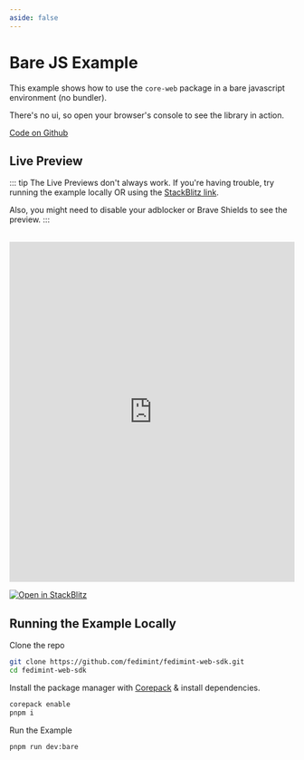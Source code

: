 ```yaml
---
aside: false
---
```


# Bare JS Example

This example shows how to use the `core-web` package in a bare javascript environment (no bundler).

There's no ui, so open your browser's console to see the library in action.

[Code on Github](https://github.com/fedimint/fedimint-web-sdk/tree/main/examples/bare-js)

## Live Preview

::: tip
The Live Previews don't always work. If you're having trouble, try running the example locally OR using the [StackBlitz link](https://stackblitz.com/github/fedimint/fedimint-web-sdk/tree/main/examples/bare-js).

Also, you might need to disable your adblocker or Brave Shields to see the preview.
:::

<br>

<iframe src="https://stackblitz.com/github/fedimint/fedimint-web-sdk/tree/main/examples/bare-js?embed=1&file=index.html" style=" width: 100%; height: 600px; border: 0;"></iframe>

[![Open in StackBlitz](https://developer.stackblitz.com/img/open_in_stackblitz.svg)](https://stackblitz.com/github/fedimint/fedimint-web-sdk/tree/main/examples/bare-js)

## Running the Example Locally

Clone the repo

```sh
git clone https://github.com/fedimint/fedimint-web-sdk.git
cd fedimint-web-sdk
```

Install the package manager with [Corepack](https://nodejs.org/api/corepack.html) & install dependencies.

```sh
corepack enable
pnpm i
```

Run the Example

```sh
pnpm run dev:bare
```
